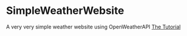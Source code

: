# SimpleWeatherWebsite
A very very simple weather website using OpenWeatherAPI 
[The Tutorial](https://www.youtube.com/watch?v=81EuJ5WCyVs)

